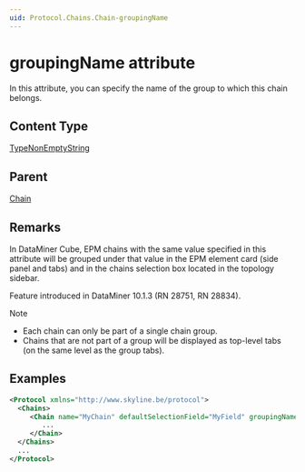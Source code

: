 ```yaml
---
uid: Protocol.Chains.Chain-groupingName
---
```


# groupingName attribute

In this attribute, you can specify the name of the group to which this chain belongs.

## Content Type

[TypeNonEmptyString](xref:Protocol-TypeNonEmptyString)

## Parent

[Chain](xref:Protocol.Chains.Chain)

## Remarks

In DataMiner Cube, EPM chains with the same value specified in this attribute will be grouped under that value in the EPM element card (side panel and tabs) and in the chains selection box located in the topology sidebar.

Feature introduced in DataMiner 10.1.3 (RN 28751, RN 28834).

> [!NOTE]
> - Each chain can only be part of a single chain group.
> - Chains that are not part of a group will be displayed as top-level tabs (on the same level as the group tabs).

## Examples

```xml
<Protocol xmlns="http://www.skyline.be/protocol">
  <Chains>
     <Chain name="MyChain" defaultSelectionField="MyField" groupingName="MyChainGroup">
        ...
     </Chain>
  </Chains>
  ...
</Protocol>
```
